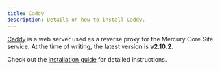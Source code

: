 ```yaml
---
title: Caddy
description: Details on how to install Caddy.
---
```


[Caddy](https://caddyserver.com) is a web server used as a reverse proxy for the Mercury Core Site service. At the time of writing, the latest version is **v2.10.2**.

Check out the [installation guide](https://caddyserver.com/docs/install) for detailed instructions.
